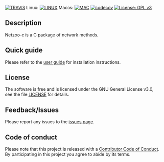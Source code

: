 [![TRAVIS](https://travis-ci.org/netzoo/netzoo-c.svg?branch=master)](https://travis-ci.org/netzoo/netzoo-c/)
Linux: [![LINUX](https://travis-ci-job-status.herokuapp.com/badge/netzoo/netzoo-c/master/linux)](https://travis-ci.org/netzoo/netzoo-c)
Macos: [![MAC](https://travis-ci-job-status.herokuapp.com/badge/netzoo/netzoo-c/master/macos)](https://travis-ci.org/netzoo/netzoo-c)
[![codecov](https://codecov.io/gh/netzoo/netzoo-c/branch/devel/graph/badge.svg)](https://codecov.io/gh/netzoo/netzoo-c)
[![License: GPL v3](https://img.shields.io/badge/License-GPLv3-blue.svg)](https://www.gnu.org/licenses/gpl-3.0)

## Description
Netzoo-c is a C package of network methods.

## Quick guide
Please refer to the [user guide](UserGuide.md) for installation instructions.

## License
The software is free and is licensed under the GNU General License v3.0, see the file [LICENSE](LICENSE.txt) for details.

## Feedback/Issues
Please report any issues to the [issues page](https://github.com/netzoo/netzoo-c/issues).

## Code of conduct
Please note that this project is released with a [Contributor Code of Conduct](CONDUCT.md). By participating in this project you agree to abide by its terms.
